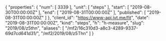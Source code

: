 {
  "properties": {
    "num": [
      3339
    ],
    "unit": [
      "steps"
    ],
    "start": [
      "2019-08-30T00:00:00Z"
    ],
    "end": [
      "2019-08-31T00:00:00Z"
    ],
    "published": [
      "2019-08-31T00:00:00Z"
    ]
  },
  "client_id": "https://www-api.jvt.me/fit",
  "date": "2019-08-31T00:00:00Z",
  "kind": "steps",
  "h": "h-measure",
  "slug": "2019/08/z5thn",
  "aliases": [
    "/mf2/16c310d3-a8c3-4289-9337-69d7cd641d31/",
    "/mf2/2019/08/z5Thn"
  ]
}
